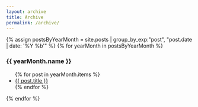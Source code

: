 ```yaml
---
layout: archive
title: Archive
permalink: /archive/
---
```


<div>
{% assign postsByYearMonth = site.posts | group_by_exp:"post", "post.date | date: '%Y %b'"  %}
{% for yearMonth in postsByYearMonth %}
  <h3>{{ yearMonth.name }}</h3>
    <ul>
      {% for post in yearMonth.items %}
        <li><a href="{{ post.url }}">{{ post.title }}</a></li>
      {% endfor %}
    </ul>
{% endfor %}
</div>
